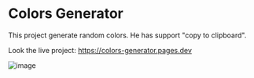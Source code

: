 # Colors Generator
This project generate random colors. He has support "copy to clipboard".

Look the live project:
https://colors-generator.pages.dev

![image](https://user-images.githubusercontent.com/12834525/145702660-fffd6462-3207-4be4-b22a-2aa94c24ed5c.png)
